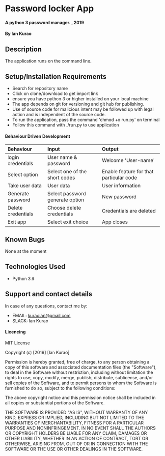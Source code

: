 # Password locker App

#### A python 3 password manager. , 2019

#### By **Ian Kurao**

## Description

The application runs on the command line.

## Setup/Installation Requirements

-   Search for repository name
-   Click on clone/download to get import link
-   ensure you have python 3 or higher installed on your local machine  
-   The app depends on git for versioning and git hub for publishing.
-   Use of source code for malicious intent may be followed up with legal action and is independent of the source code.
- To run the application, pass the command  'chmod +x run.py' on terminal
- Follow this command with ./run.py to use application

#### Behaviour Driven Development
| Behaviour   | Input   | Output|
| :------------- | :------------- |:---------|
| login credentials| User name & password     | Welcome 'User-name'|
| Select option| Select one of the short codes| Enable feature for that particular code|
| Take user data| User data| User information|
| Generate password| Select password generate option| New password|
| Delete credentials| Choose delete credentials| Credentials are deleted|
|Exit app| Select exit choice| App closes|


## Known Bugs

None at the moment

## Technologies Used

-   Python 3.6


## Support and contact details

In case of any questions, contact me by:

-   EMAIL: kuraoian@gmail.com
-   SLACK: Ian Kurao


#### Licencing
MIT License

Copyright (c) [2019] [Ian Kurao]

Permission is hereby granted, free of charge, to any person obtaining a copy
of this software and associated documentation files (the "Software"), to deal
in the Software without restriction, including without limitation the rights
to use, copy, modify, merge, publish, distribute, sublicense, and/or sell
copies of the Software, and to permit persons to whom the Software is
furnished to do so, subject to the following conditions:

The above copyright notice and this permission notice shall be included in all
copies or substantial portions of the Software.

THE SOFTWARE IS PROVIDED "AS IS", WITHOUT WARRANTY OF ANY KIND, EXPRESS OR
IMPLIED, INCLUDING BUT NOT LIMITED TO THE WARRANTIES OF MERCHANTABILITY,
FITNESS FOR A PARTICULAR PURPOSE AND NONINFRINGEMENT. IN NO EVENT SHALL THE
AUTHORS OR COPYRIGHT HOLDERS BE LIABLE FOR ANY CLAIM, DAMAGES OR OTHER
LIABILITY, WHETHER IN AN ACTION OF CONTRACT, TORT OR OTHERWISE, ARISING FROM,
OUT OF OR IN CONNECTION WITH THE SOFTWARE OR THE USE OR OTHER DEALINGS IN THE
SOFTWARE.